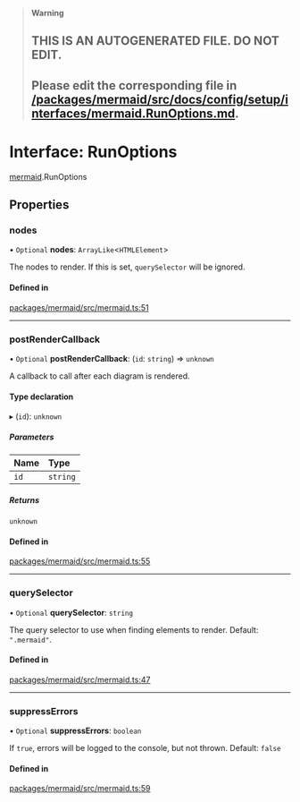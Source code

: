 > **Warning**
>
> ## THIS IS AN AUTOGENERATED FILE. DO NOT EDIT.
>
> ## Please edit the corresponding file in [/packages/mermaid/src/docs/config/setup/interfaces/mermaid.RunOptions.md](../../../../packages/mermaid/src/docs/config/setup/interfaces/mermaid.RunOptions.md).

# Interface: RunOptions

[mermaid](../modules/mermaid.md).RunOptions

## Properties

### nodes

• `Optional` **nodes**: `ArrayLike`<`HTMLElement`>

The nodes to render. If this is set, `querySelector` will be ignored.

#### Defined in

[packages/mermaid/src/mermaid.ts:51](https://github.com/mermaid-js/mermaid/blob/master/packages/mermaid/src/mermaid.ts#L51)

---

### postRenderCallback

• `Optional` **postRenderCallback**: (`id`: `string`) => `unknown`

A callback to call after each diagram is rendered.

#### Type declaration

▸ (`id`): `unknown`

##### Parameters

| Name | Type     |
| :--- | :------- |
| `id` | `string` |

##### Returns

`unknown`

#### Defined in

[packages/mermaid/src/mermaid.ts:55](https://github.com/mermaid-js/mermaid/blob/master/packages/mermaid/src/mermaid.ts#L55)

---

### querySelector

• `Optional` **querySelector**: `string`

The query selector to use when finding elements to render. Default: `".mermaid"`.

#### Defined in

[packages/mermaid/src/mermaid.ts:47](https://github.com/mermaid-js/mermaid/blob/master/packages/mermaid/src/mermaid.ts#L47)

---

### suppressErrors

• `Optional` **suppressErrors**: `boolean`

If `true`, errors will be logged to the console, but not thrown. Default: `false`

#### Defined in

[packages/mermaid/src/mermaid.ts:59](https://github.com/mermaid-js/mermaid/blob/master/packages/mermaid/src/mermaid.ts#L59)
